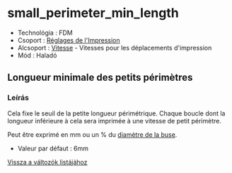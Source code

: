 # small\_perimeter\_min\_length

* Technológia : FDM
* Csoport : [Réglages de l'Impression](../print_settings/print_settings.md)
* Alcsoport : [Vitesse](../print_settings/print_settings.md#vitesse) - Vitesses pour les déplacements d'impression
* Mód : Haladó

## Longueur minimale des petits périmètres

### Leírás

Cela fixe le seuil de la petite longueur périmétrique. Chaque boucle dont la longueur inférieure à cela sera imprimée à une vitesse de petit périmètre.

Peut être exprimé en mm ou un % du [diamètre de la buse](nozzle_diameter.md).

* Valeur par défaut : 6mm

[Vissza a változók listájához](variable_list.md)

